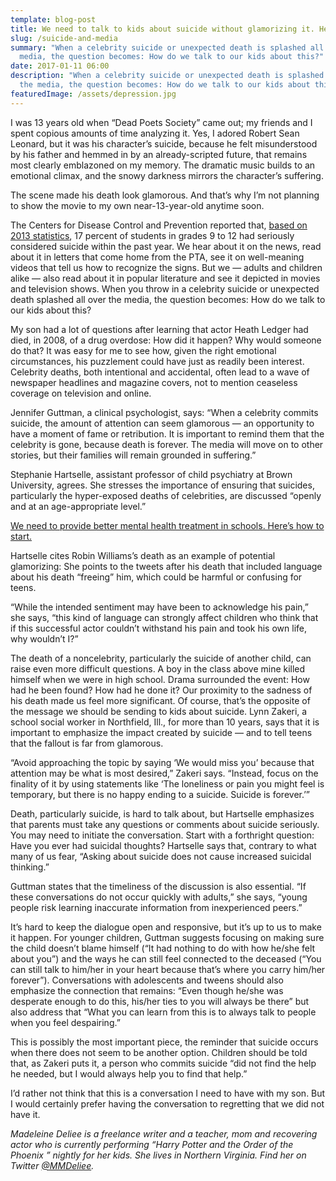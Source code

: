 ```yaml
---
template: blog-post
title: We need to talk to kids about suicide without glamorizing it. Here’s how.
slug: /suicide-and-media
summary: "When a celebrity suicide or unexpected death is splashed all over the
  media, the question becomes: How do we talk to our kids about this?"
date: 2017-01-11 06:00
description: "When a celebrity suicide or unexpected death is splashed all over
  the media, the question becomes: How do we talk to our kids about this?"
featuredImage: /assets/depression.jpg
---
```

I was 13 years old when “Dead Poets Society” came out; my friends and I spent copious amounts of time analyzing it. Yes, I adored Robert Sean Leonard, but it was his character’s suicide, because he felt misunderstood by his father and hemmed in by an already-scripted future, that remains most clearly emblazoned on my memory. The dramatic music builds to an emotional climax, and the snowy darkness mirrors the character’s suffering.

The scene made his death look glamorous. And that’s why I’m not planning to show the movie to my own near-13-year-old anytime soon.

The Centers for Disease Control and Prevention reported that, [based on 2013 statistics](https://www.cdc.gov/violenceprevention/pdf/suicide-datasheet-a.pdf), 17 percent of students in grades 9 to 12 had seriously considered suicide within the past year. We hear about it on the news, read about it in letters that come home from the PTA, see it on well-meaning videos that tell us how to recognize the signs. But we — adults and children alike — also read about it in popular literature and see it depicted in movies and television shows. When you throw in a celebrity suicide or unexpected death splashed all over the media, the question becomes: How do we talk to our kids about this?

My son had a lot of questions after learning that actor Heath Ledger had died, in 2008, of a drug overdose: How did it happen? Why would someone do that? It was easy for me to see how, given the right emotional circumstances, his puzzlement could have just as readily been interest. Celebrity deaths, both intentional and accidental, often lead to a wave of newspaper headlines and magazine covers, not to mention ceaseless coverage on television and online.

Jennifer Guttman, a clinical psychologist, says: “When a celebrity commits suicide, the amount of attention can seem glamorous — an opportunity to have a moment of fame or retribution. It is important to remind them that the celebrity is gone, because death is forever. The media will move on to other stories, but their families will remain grounded in suffering.”

Stephanie Hartselle, assistant professor of child psychiatry at Brown University, agrees. She stresses the importance of ensuring that suicides, particularly the hyper-exposed deaths of celebrities, are discussed “openly and at an age-appropriate level.”

[We need to provide better mental health treatment in schools. Here’s how to start.](https://www.washingtonpost.com/news/parenting/wp/2017/01/06/we-need-to-provide-better-mental-health-treatment-in-schools-heres-how-to-start/?utm_term=.8ea8544404fb&itid=lk_interstitial_manual_11)

Hartselle cites Robin Williams’s death as an example of potential glamorizing: She points to the tweets after his death that included language about his death “freeing” him, which could be harmful or confusing for teens.

“While the intended sentiment may have been to acknowledge his pain,” she says, “this kind of language can strongly affect children who think that if this successful actor couldn’t withstand his pain and took his own life, why wouldn’t I?”

The death of a noncelebrity, particularly the suicide of another child, can raise even more difficult questions. A boy in the class above mine killed himself when we were in high school. Drama surrounded the event: How had he been found? How had he done it? Our proximity to the sadness of his death made us feel more significant. Of course, that’s the opposite of the message we should be sending to kids about suicide. Lynn Zakeri, a school social worker in Northfield, Ill., for more than 10 years, says that it is important to emphasize the impact created by suicide — and to tell teens that the fallout is far from glamorous.

“Avoid approaching the topic by saying ‘We would miss you’ because that attention may be what is most desired,” Zakeri says. “Instead, focus on the finality of it by using statements like ‘The loneliness or pain you might feel is temporary, but there is no happy ending to a suicide. Suicide is forever.’”

Death, particularly suicide, is hard to talk about, but Hartselle emphasizes that parents must take any questions or comments about suicide seriously. You may need to initiate the conversation. Start with a forthright question: Have you ever had suicidal thoughts? Hartselle says that, contrary to what many of us fear, “Asking about suicide does not cause increased suicidal thinking.”

Guttman states that the timeliness of the discussion is also essential. “If these conversations do not occur quickly with adults,” she says, “young people risk learning inaccurate information from inexperienced peers.”

It’s hard to keep the dialogue open and responsive, but it’s up to us to make it happen. For younger children, Guttman suggests focusing on making sure the child doesn’t blame himself (“It had nothing to do with how he/she felt about you”) and the ways he can still feel connected to the deceased (“You can still talk to him/her in your heart because that’s where you carry him/her forever”). Conversations with adolescents and tweens should also emphasize the connection that remains: “Even though he/she was desperate enough to do this, his/her ties to you will always be there” but also address that “What you can learn from this is to always talk to people when you feel despairing.”

This is possibly the most important piece, the reminder that suicide occurs when there does not seem to be another option. Children should be told that, as Zakeri puts it, a person who commits suicide “did not find the help he needed, but I would always help you to find that help.”

I’d rather not think that this is a conversation I need to have with my son. But I would certainly prefer having the conversation to regretting that we did not have it.

*Madeleine Deliee is a freelance writer and a teacher, mom and recovering actor who is currently performing “Harry Potter and the Order of the Phoenix ” nightly for her kids. She lives in Northern Virginia. Find her on Twitter [@MMDeliee](https://twitter.com/mmdeliee?lang=en).*